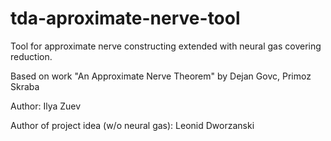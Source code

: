 # tda-aproximate-nerve-tool

Tool for approximate nerve constructing
extended with neural gas covering reduction.

Based on work
"An Approximate Nerve Theorem" by Dejan Govc, Primoz Skraba

Author: 
Ilya Zuev 

Author of project idea (w/o neural gas): 
Leonid Dworzanski

